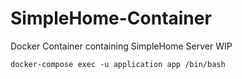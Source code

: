 # SimpleHome-Container
Docker Container containing SimpleHome Server WIP

```shell
docker-compose exec -u application app /bin/bash
```